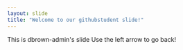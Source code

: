 ```yaml
---
layout: slide
title: "Welcome to our githubstudent slide!"
---
```

This is dbrown-admin's slide
Use the left arrow to go back!

